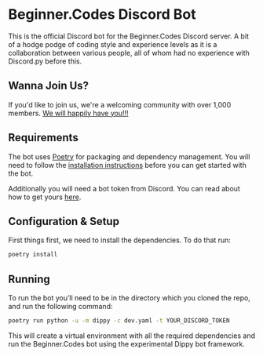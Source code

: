 # Beginner.Codes Discord Bot
This is the official Discord bot for the Beginner.Codes Discord server. A bit of a hodge podge of coding style and experience levels as it is a collaboration between various people, all of whom had no experience with Discord.py before this.

## Wanna Join Us?
If you'd like to join us, we're a welcoming community with over 1,000 members. [We will happily have you!!!](https://discord.gg/RGPs5TmqD5)

## Requirements
The bot uses [Poetry](https://python-poetry.org/) for packaging and dependency management. You will need to follow the [installation instructions](https://python-poetry.org/docs/#installation) before you can get started with the bot.

Additionally you will need a bot token from Discord. You can read about how to get yours [here](https://realpython.com/how-to-make-a-discord-bot-python/#creating-an-application).

## Configuration & Setup
First things first, we need to install the dependencies. To do that run:
```sh
poetry install
```

## Running
To run the bot you’ll need to be in the directory which you cloned the repo, and run the following command:
```sh
poetry run python -u -m dippy -c dev.yaml -t YOUR_DISCORD_TOKEN
```
This will create a virtual environment with all the required dependencies and run the Beginner.Codes bot using the experimental Dippy bot framework.
